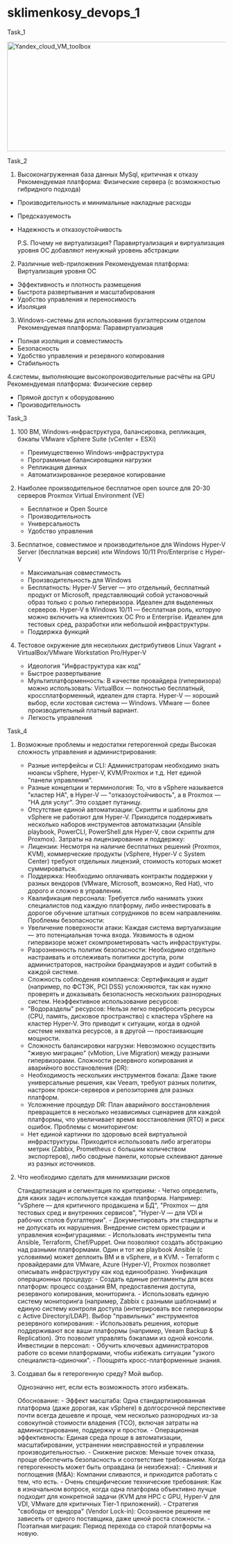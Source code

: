 # sklimenkosy_devops_1

Task_1

<img width="1530" height="252" alt="Yandex_cloud_VM_toolbox" src="https://github.com/user-attachments/assets/e202a811-cdc9-4eaa-a146-4c91f3f70714" />

Task_2

1. Высоконагруженная база данных MySql, критичная к отказу
  Рекомендуемая платформа: Физические сервера (с возможностью гибридного подхода)
  - Производительность и минимальные накладные расходы
  - Предсказуемость
  - Надежность и отказоустойчивость

    P.S.
    Почему не виртуализация?
    Паравиртуализация и виртуализация уровня ОС добавляют ненужный уровень абстракции

2. Различные web-приложения
  Рекомендуемая платформа: Виртуализация уровня ОС
  - Эффективность и плотность размещения
  - Быстрота развертывания и масштабирования
  - Удобство управления и переносимость
  - Изоляция

3. Windows-системы для использования бухгалтерским отделом
  Рекомендуемая платформа: Паравиртуализация
  - Полная изоляция и совместимость
  - Безопасность
  - Удобство управления и резервного копирования
  - Стабильность

4.системы, выполняющие высокопроизводительные расчёты на GPU
  Рекомендуемая платформа: Физические сервер

  - Прямой доступ к оборудованию
  - Производительность

Task_3

1. 100 ВМ, Windows-инфраструктура, балансировка, репликация, бэкапы
   VMware vSphere Suite (vCenter + ESXi)
   
      - Преимущественно Windows-инфраструктура
      - Программные балансировщики нагрузки
      - Репликация данных
      - Автоматизированное резервное копирование
  
2. Наиболее производительное бесплатное open source для 20-30 серверов
   Proxmox Virtual Environment (VE)

      - Бесплатное и Open Source
      - Производительность
      - Универсальность
      - Удобство управления
  
3. Бесплатное, совместимое и производительное для Windows
   Hyper-V Server (бесплатная версия) или Windows 10/11 Pro/Enterprise с Hyper-V

      - Максимальная совместимость
      - Производительность для Windows
      - Бесплатность:
          Hyper-V Server — это отдельный, бесплатный продукт от Microsoft, представляющий собой установочный образ только с ролью гипервизора. Идеален для выделенных серверов.
          Hyper-V в Windows 10/11 — бесплатная роль, которую можно включить на клиентских ОС Pro и Enterprise. Идеален для тестовых сред, разработки или небольшой инфраструктуры.
      - Поддержка функций

4. Тестовое окружение для нескольких дистрибутивов Linux
   Vagrant + VirtualBox/VMware Workstation Pro/Hyper-V
      - Идеология "Инфраструктура как код"
      - Быстрое развертывание
      - Мультиплатформенность: В качестве провайдера (гипервизора) можно использовать:
          VirtualBox — полностью бесплатный, кроссплатформенный, идеален для старта.
          Hyper-V — хороший выбор, если хостовая система — Windows.
          VMware — более производительный платный вариант.
      - Легкость управления
  
  Task_4

  1. Возможные проблемы и недостатки гетерогенной среды
      Высокая сложность управления и администрирования:
        - Разные интерфейсы и CLI: Администраторам необходимо знать нюансы vSphere, Hyper-V, KVM/Proxmox и т.д. Нет единой "панели управления".
        - Разные концепции и терминология: То, что в vSphere называется "кластер HA", в Hyper-V — "отказоустойчивость", а в Proxmox — "HA для услуг". Это создает путаницу.
        - Отсутствие единой автоматизации: Скрипты и шаблоны для vSphere не работают для Hyper-V. Приходится поддерживать несколько наборов инструментов автоматизации (Ansible playbook, PowerCLI, PowerShell для Hyper-V, свои скрипты для Proxmox).
      Затраты на лицензирование и поддержку:
        - Лицензии: Несмотря на наличие бесплатных решений (Proxmox, KVM), коммерческие продукты (vSphere, Hyper-V с System Center) требуют отдельных лицензий, стоимость которых может суммироваться.
        - Поддержка: Необходимо оплачивать контракты поддержки у разных вендоров (VMware, Microsoft, возможно, Red Hat), что дорого и сложно в управлении.
        - Квалификация персонала: Требуется либо нанимать узких специалистов под каждую платформу, либо инвестировать в дорогое обучение штатных сотрудников по всем направлениям.
      Проблемы безопасности:
        - Увеличение поверхности атаки: Каждая система виртуализации — это потенциальная точка входа. Уязвимость в одном гипервизоре может скомпрометировать часть инфраструктуры.
        - Разрозненность политик безопасности: Необходимо отдельно настраивать и отслеживать политики доступа, роли администраторов, настройки брандмауэров и аудит событий в каждой системе.
        - Сложность соблюдения комплаенса: Сертификация и аудит (например, по ФСТЭК, PCI DSS) усложняются, так как нужно проверять и доказывать безопасность нескольких разнородных систем.
      Неэффективное использование ресурсов:
        - "Водоразделы" ресурсов: Нельзя легко перебросить ресурсы (CPU, память, дисковое пространство) с кластера vSphere на кластер Hyper-V. Это приводит к ситуации, когда в одной системе нехватка ресурсов, а в другой — простаивающие мощности.
        - Сложность балансировки нагрузки: Невозможно осуществить "живую миграцию" (vMotion, Live Migration) между разными гипервизорами.
      Сложности резервного копирования и аварийного восстановления (DR):
        - Необходимость нескольких инструментов бэкапа: Даже такие универсальные решения, как Veeam, требуют разных политик, настроек прокси-серверов и репозиториев для разных платформ.
        - Усложнение процедур DR: План аварийного восстановления превращается в несколько независимых сценариев для каждой платформы, что увеличивает время восстановления (RTO) и риск ошибок.
      Проблемы с мониторингом:
        - Нет единой картинки по здоровью всей виртуальной инфраструктуры. Приходится использовать либо агрегаторы метрик (Zabbix, Prometheus с большим количеством экспортеров), либо сводные панели, которые склеивают данные из разных источников.

2. Что необходимо сделать для минимизации рисков
   
      Стандартизация и сегментация по критериям:
        - Четко определить, для каких задач используется каждая платформа. Например: "vSphere — для критичного продакшена и БД", "Proxmox — для тестовых сред и внутренних сервисов", "Hyper-V — для VDI и рабочих столов бухгалтерии".
        - Документировать эти стандарты и не допускать их нарушения.
      Внедрение систем оркестрации и управления конфигурациями:
        - Использовать инструменты типа Ansible, Terraform, Chef/Puppet. Они позволяют создать абстракцию над разными платформами. Один и тот же playbook Ansible (с условиями) может деплоить ВМ и в vSphere, и в KVM.
        - Terraform с провайдерами для VMware, Azure (Hyper-V), Proxmox позволяет описывать инфраструктуру как код единообразно.
      Унификация операционных процедур:
        - Создать единые регламенты для всех платформ: процесс создания ВМ, предоставления доступа, резервного копирования, мониторинга.
        - Использовать единую систему мониторинга (например, Zabbix с разными шаблонами) и единую систему контроля доступа (интегрировать все гипервизоры с Active Directory/LDAP).
      Выбор "правильных" инструментов резервного копирования:
        - Использовать решения, которые поддерживают все ваши платформы (например, Veeam Backup & Replication). Это позволит управлять бэкапами из одной консоли.
      Инвестиции в персонал:
        - Обучить ключевых администраторов работе со всеми платформами, чтобы избежать ситуации "узкого специалиста-одиночки".
        - Поощрять кросс-платформенные знания.
   
4. Создавал бы я гетерогенную среду? Мой выбор.
   
      Однозначно нет, если есть возможность этого избежать.

      Обоснование:
        - Эффект масштаба: Одна стандартизированная платформа (даже дорогая, как vSphere) в долгосрочной перспективе почти всегда дешевле и проще, чем несколько разнородных из-за совокупной стоимости владения (TCO), включая затраты на администрирование, поддержку и простои.
        - Операционная эффективность: Единая среда проще в автоматизации, масштабировании, устранении неисправностей и управлении производительностью.
        - Снижение рисков: Меньше точек отказа, проще обеспечить безопасность и соответствие требованиям.
      Когда гетерогенность может быть оправдана (и неизбежна):
        - Слияния и поглощения (M&A): Компании сливаются, и приходится работать с тем, что есть.
        - Очень специфические технические требования: Как в изначальном вопросе, когда одна платформа объективно лучше подходит для конкретной задачи (KVM для HPC с GPU, Hyper-V для VDI, VMware для критичных Tier-1 приложений).
        - Стратегия "свободы от вендора" (Vendor Lock-in): Осознанное решение не зависеть от одного поставщика, даже ценой роста сложности.
        - Поэтапная миграция: Период перехода со старой платформы на новую.







   
      
